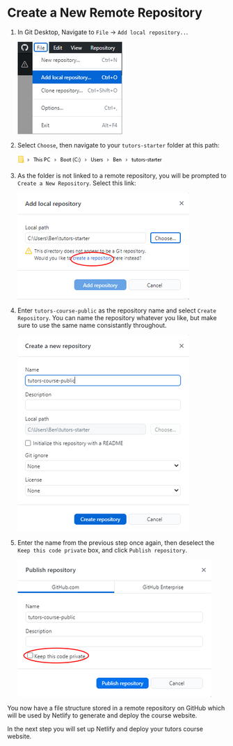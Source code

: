 # Create a New Remote Repository

1. In Git Desktop, Navigate to `File` -> `Add local repository..`.

    ![Add Local Repo](img/11-localrepo.png)

2. Select `Choose`, then navigate to your `tutors-starter` folder at this path:

    ![Path to tutors-starter](img/3-path.png)

2. As the folder is not linked to a remote repository, you will be prompted to `Create a New Repository`. Select this link:

    ![Follow This Link](img/11-addrepo.png)

3. Enter `tutors-course-public` as the repository name and select `Create Repository`. You can name the repository whatever you like, but make sure to use the same name consistantly throughout.

    ![Create Repo](img/12-create.png)

4. Enter the name from the previous step once again, then deselect the `Keep this code private` box, and click `Publish repository`.  

    ![Publish Repo](img/14-pub.png)  

You now have a file structure stored in a remote repository on GitHub which will be used by Netlify to generate and deploy the course website.


In the next step you will set up Netlify and deploy your tutors course website.